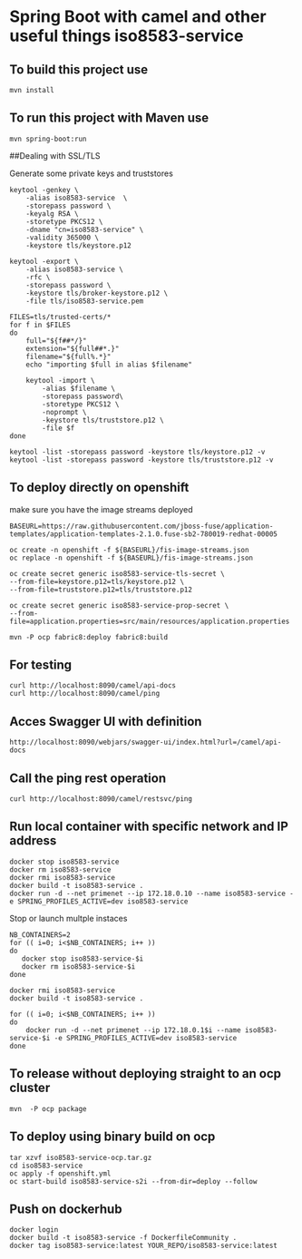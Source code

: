 # Spring Boot with camel and other useful things iso8583-service 


## To build this project use

```
mvn install
```

## To run this project with Maven use

```
mvn spring-boot:run
```

##Dealing with SSL/TLS

Generate some private keys and truststores

```
keytool -genkey \
    -alias iso8583-service  \
    -storepass password \
    -keyalg RSA \
    -storetype PKCS12 \
    -dname "cn=iso8583-service" \
    -validity 365000 \
    -keystore tls/keystore.p12

keytool -export \
    -alias iso8583-service \
    -rfc \
    -storepass password \
    -keystore tls/broker-keystore.p12 \
    -file tls/iso8583-service.pem

FILES=tls/trusted-certs/*
for f in $FILES
do
    full="${f##*/}"
    extension="${full##*.}"
    filename="${full%.*}"
    echo "importing $full in alias $filename"

    keytool -import \
        -alias $filename \
        -storepass password\
        -storetype PKCS12 \
        -noprompt \
        -keystore tls/truststore.p12 \
        -file $f
done

keytool -list -storepass password -keystore tls/keystore.p12 -v
keytool -list -storepass password -keystore tls/truststore.p12 -v
```


## To deploy directly on openshift

make sure you have the image streams deployed

```
BASEURL=https://raw.githubusercontent.com/jboss-fuse/application-templates/application-templates-2.1.0.fuse-sb2-780019-redhat-00005

oc create -n openshift -f ${BASEURL}/fis-image-streams.json
oc replace -n openshift -f ${BASEURL}/fis-image-streams.json
```

```
oc create secret generic iso8583-service-tls-secret \
--from-file=keystore.p12=tls/keystore.p12 \
--from-file=truststore.p12=tls/truststore.p12

oc create secret generic iso8583-service-prop-secret \
--from-file=application.properties=src/main/resources/application.properties

mvn -P ocp fabric8:deploy fabric8:build
```

## For testing

```
curl http://localhost:8090/camel/api-docs
curl http://localhost:8090/camel/ping
```


## Acces Swagger UI with definition

```
http://localhost:8090/webjars/swagger-ui/index.html?url=/camel/api-docs
```

## Call the ping rest operation
```
curl http://localhost:8090/camel/restsvc/ping
```

## Run local container with specific network and IP address


```
docker stop iso8583-service
docker rm iso8583-service
docker rmi iso8583-service
docker build -t iso8583-service .
docker run -d --net primenet --ip 172.18.0.10 --name iso8583-service -e SPRING_PROFILES_ACTIVE=dev iso8583-service
```

Stop or launch multple instaces

```
NB_CONTAINERS=2
for (( i=0; i<$NB_CONTAINERS; i++ ))
do
   docker stop iso8583-service-$i
   docker rm iso8583-service-$i
done

docker rmi iso8583-service
docker build -t iso8583-service .

for (( i=0; i<$NB_CONTAINERS; i++ ))
do
    docker run -d --net primenet --ip 172.18.0.1$i --name iso8583-service-$i -e SPRING_PROFILES_ACTIVE=dev iso8583-service
done
```

## To release without deploying straight to an ocp cluster

```
mvn  -P ocp package
```

## To deploy using binary build on ocp

```
tar xzvf iso8583-service-ocp.tar.gz
cd iso8583-service
oc apply -f openshift.yml
oc start-build iso8583-service-s2i --from-dir=deploy --follow
```

## Push on dockerhub

```
docker login
docker build -t iso8583-service -f DockerfileCommunity .
docker tag iso8583-service:latest YOUR_REPO/iso8583-service:latest
```